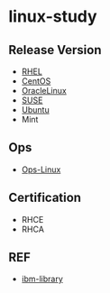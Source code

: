 # linux-study

## Release Version

- [RHEL](release-rhel/rhel.md)
- [CentOS](release-centos/centos.md)
- [OracleLinux](release-ol/ol.md)
- [SUSE](release-suse/suse.md)
- [Ubuntu](release-ubuntu/ubuntu.md)
- Mint

## Ops

- [Ops-Linux](ops/Readme.md)

## Certification

- RHCE
- RHCA

## REF

- [ibm-library](https://www.ibm.com/developerworks/cn/views/linux/libraryview.jsp)
